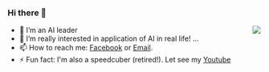 ### Hi there 👋

<a href="#">
<img align="right" src="https://github-readme-stats.vercel.app/api?username=ndcuong91&show_icons=true&theme=default">
</a>

- 🔭 I’m an AI leader
- 🌱 I’m really interested in application of AI in real life! ...
- 📫 How to reach me: [Facebook](https://www.facebook.com/titikid) or [Email](mailto:titikid@gmail.com).
- ⚡ Fun fact: I'm also a speedcuber (retired!). Let see my [Youtube](https://www.youtube.com/user/thixanghialoyb)
